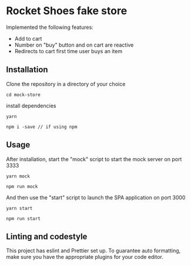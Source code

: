 # Rocket Shoes fake store

Implemented the following features:

- Add to cart
- Number on "buy" button and on cart are reactive
- Redirects to cart first time user buys an item

## Installation

Clone the repository in a directory of your choice

```
cd mock-store
```

install dependencies

```
yarn

npm i -save // if using npm
```

## Usage

After installation, start the "mock" script to start the mock server on port 3333

```
yarn mock

npm run mock
```

And then use the "start" script to launch the SPA application on port 3000

```
yarn start

npm run start
```

## Linting and codestyle

This project has eslint and Prettier set up. To guarantee auto formatting,
make sure you have the appropriate plugins for your code editor.
